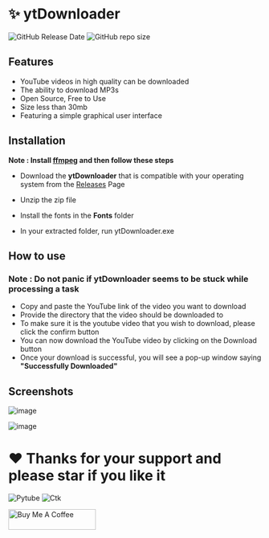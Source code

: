 # ✨ ytDownloader 

<img alt="GitHub Release Date" src="https://img.shields.io/github/release-date/kavindu-aka-sid/ytdownloader"> <img alt="GitHub repo size" src="https://img.shields.io/github/repo-size/kavindu-aka-sid/ytdownloader">

## Features 

- YouTube videos in high quality can be downloaded
- The ability to download MP3s
- Open Source, Free to Use
- Size less than 30mb
- Featuring a simple graphical user interface

## Installation

**Note : Install [ffmpeg](https://ffmpeg.org/) and then follow these steps**

- Download the **ytDownloader** that is compatible with your operating system from the [Releases](https://github.com/kavindu-aka-sid/ytDownloader/releases) Page

- Unzip the zip file
- Install the fonts in the **Fonts** folder
- In your extracted folder, run ytDownloader.exe

## How to use

### Note : Do not panic if ytDownloader seems to be stuck while processing a  task

- Copy and paste the YouTube link of the video you want to download  
- Provide the directory that the video should be downloaded to
- To make sure it is the youtube video that you wish to download, please click the confirm button
- You can now download the YouTube video by clicking on the Download button 
- Once your download is successful, you will see a pop-up window saying **"Successfully Downloaded"**

## Screenshots
![image](https://user-images.githubusercontent.com/81173459/173237013-e5aed54b-869b-4e08-a923-1f3fed523ae7.png)



![image](https://user-images.githubusercontent.com/81173459/173237038-3ff1e1cf-d8fa-4140-8455-10fb16c80e96.png)



# ❤ Thanks for your support and please star if you like it
<img alt="Pytube" src="https://img.shields.io/badge/Made%20with-Pytube-9cf?link=https://github.com/pytube/pytube?style=for-the-badge&logo=github">
<img alt="Ctk" src="https://img.shields.io/badge/GUI%20was%20Made%20Using-CustomTkinter-9cf?style=for-the-badge&logo=github">


<a href="https://www.buymeacoffee.com/kavindunimsara" target="_blank"><img src="https://cdn.buymeacoffee.com/buttons/default-orange.png" alt="Buy Me A Coffee" height="41" width="174"></a>

